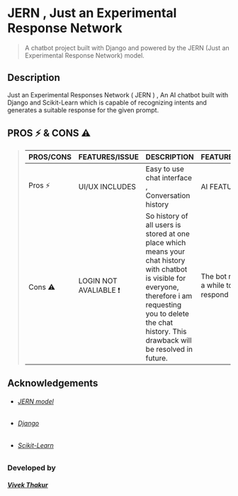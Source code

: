# JERN , Just an Experimental Response Network

> A chatbot project built with Django and powered by the JERN (Just an Experimental Response Network) model.


## Description
Just an Experimental Responses Network ( JERN ) , An AI chatbot built with Django and Scikit-Learn which is capable of recognizing intents and generates a suitable response for the given prompt.



## PROS :zap: & CONS :warning:
> | PROS/CONS |  FEATURES/ISSUE    | DESCRIPTION  | FEATURES/ISSUE | DESCRIPTION  |
> |------------------------------|--------------------|--------------|----------------|--------------|
> | Pros  :zap: |  UI/UX INCLUDES | Easy to use chat interface , Conversation history  |  AI FEATURES |  Recognize user intents and responds |
> | Cons :warning:  |  LOGIN NOT AVALIABLE :exclamation: |  So history of all users is stored at one place which means your chat history with chatbot is visible for everyone, therefore i am requesting you to delete the chat history. This drawback will be resolved in future. |  The bot may take a while to respond :exclamation: |  As it uses a free web server of render , so sometimes bot may takes some time to respond. |
> 
## Acknowledgements

- ######  [JERN model](https://github.com/vivek09thakur/JERN)
- ###### [Django](https://www.djangoproject.com/start/)
- ###### [Scikit-Learn](https://scikit-learn.org/stable/)

### Developed by 

##### [Vivek Thakur](https://www.github.com/vivek09thakur/)
